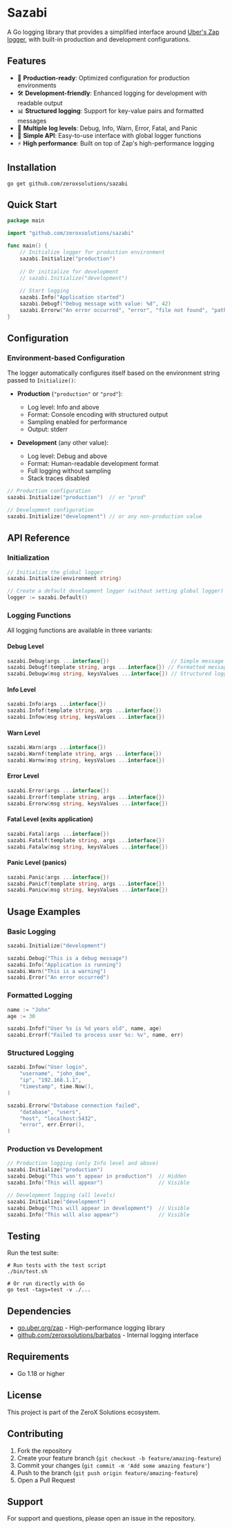 # Sazabi

A Go logging library that provides a simplified interface around [Uber's Zap logger](https://github.com/uber-go/zap), with built-in production and development configurations.

## Features

- 🚀 **Production-ready**: Optimized configuration for production environments
- 🛠️ **Development-friendly**: Enhanced logging for development with readable output
- 📊 **Structured logging**: Support for key-value pairs and formatted messages
- 🎯 **Multiple log levels**: Debug, Info, Warn, Error, Fatal, and Panic
- 🔧 **Simple API**: Easy-to-use interface with global logger functions
- ⚡ **High performance**: Built on top of Zap's high-performance logging

## Installation

```shell
go get github.com/zeroxsolutions/sazabi
```

## Quick Start

```go
package main

import "github.com/zeroxsolutions/sazabi"

func main() {
    // Initialize logger for production environment
    sazabi.Initialize("production")
    
    // Or initialize for development
    // sazabi.Initialize("development")
    
    // Start logging
    sazabi.Info("Application started")
    sazabi.Debugf("Debug message with value: %d", 42)
    sazabi.Errorw("An error occurred", "error", "file not found", "path", "/tmp/test.txt")
}
```

## Configuration

### Environment-based Configuration

The logger automatically configures itself based on the environment string passed to `Initialize()`:

- **Production** (`"production"` or `"prod"`): 
  - Log level: Info and above
  - Format: Console encoding with structured output
  - Sampling enabled for performance
  - Output: stderr

- **Development** (any other value):
  - Log level: Debug and above  
  - Format: Human-readable development format
  - Full logging without sampling
  - Stack traces disabled

```go
// Production configuration
sazabi.Initialize("production")  // or "prod"

// Development configuration  
sazabi.Initialize("development") // or any non-production value
```

## API Reference

### Initialization

```go
// Initialize the global logger
sazabi.Initialize(environment string)

// Create a default development logger (without setting global logger)
logger := sazabi.Default()
```

### Logging Functions

All logging functions are available in three variants:

#### Debug Level
```go
sazabi.Debug(args ...interface{})                    // Simple message
sazabi.Debugf(template string, args ...interface{}) // Formatted message  
sazabi.Debugw(msg string, keysValues ...interface{}) // Structured logging
```

#### Info Level
```go
sazabi.Info(args ...interface{})
sazabi.Infof(template string, args ...interface{})
sazabi.Infow(msg string, keysValues ...interface{})
```

#### Warn Level
```go
sazabi.Warn(args ...interface{})
sazabi.Warnf(template string, args ...interface{})
sazabi.Warnw(msg string, keysValues ...interface{})
```

#### Error Level
```go
sazabi.Error(args ...interface{})
sazabi.Errorf(template string, args ...interface{})
sazabi.Errorw(msg string, keysValues ...interface{})
```

#### Fatal Level (exits application)
```go
sazabi.Fatal(args ...interface{})
sazabi.Fatalf(template string, args ...interface{})
sazabi.Fatalw(msg string, keysValues ...interface{})
```

#### Panic Level (panics)
```go
sazabi.Panic(args ...interface{})
sazabi.Panicf(template string, args ...interface{})
sazabi.Panicw(msg string, keysValues ...interface{})
```

## Usage Examples

### Basic Logging
```go
sazabi.Initialize("development")

sazabi.Debug("This is a debug message")
sazabi.Info("Application is running")
sazabi.Warn("This is a warning")
sazabi.Error("An error occurred")
```

### Formatted Logging
```go
name := "John"
age := 30

sazabi.Infof("User %s is %d years old", name, age)
sazabi.Errorf("Failed to process user %s: %v", name, err)
```

### Structured Logging
```go
sazabi.Infow("User login",
    "username", "john_doe",
    "ip", "192.168.1.1",
    "timestamp", time.Now(),
)

sazabi.Errorw("Database connection failed",
    "database", "users",
    "host", "localhost:5432",
    "error", err.Error(),
)
```

### Production vs Development

```go
// Production logging (only Info level and above)
sazabi.Initialize("production")
sazabi.Debug("This won't appear in production")  // Hidden
sazabi.Info("This will appear")                  // Visible

// Development logging (all levels)
sazabi.Initialize("development") 
sazabi.Debug("This will appear in development")  // Visible
sazabi.Info("This will also appear")             // Visible
```

## Testing

Run the test suite:

```shell
# Run tests with the test script
./bin/test.sh

# Or run directly with Go
go test -tags=test -v ./...
```

## Dependencies

- [go.uber.org/zap](https://github.com/uber-go/zap) - High-performance logging library
- [github.com/zeroxsolutions/barbatos](https://github.com/zeroxsolutions/barbatos) - Internal logging interface

## Requirements

- Go 1.18 or higher

## License

This project is part of the ZeroX Solutions ecosystem.

## Contributing

1. Fork the repository
2. Create your feature branch (`git checkout -b feature/amazing-feature`)
3. Commit your changes (`git commit -m 'Add some amazing feature'`)
4. Push to the branch (`git push origin feature/amazing-feature`)
5. Open a Pull Request

## Support

For support and questions, please open an issue in the repository.
